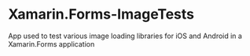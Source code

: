 # Xamarin.Forms-ImageTests
App used to test various image loading libraries for iOS and Android in a Xamarin.Forms application
